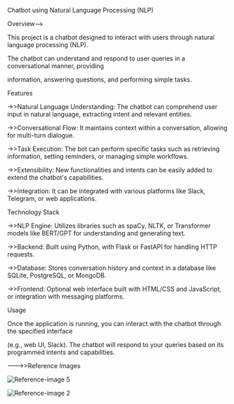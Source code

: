 Chatbot using Natural Language Processing (NLP)

Overview-->

This project is a chatbot designed to interact with users through natural language processing (NLP). 

The chatbot can understand and respond to user queries in a conversational manner, providing 

information, answering questions, and performing simple tasks.

Features

->>Natural Language Understanding: The chatbot can comprehend user input in natural language, extracting intent and relevant entities.

->>Conversational Flow: It maintains context within a conversation, allowing for multi-turn dialogue.

->>Task Execution: The bot can perform specific tasks such as retrieving information, setting reminders, or managing simple workflows.

->>Extensibility: New functionalities and intents can be easily added to extend the chatbot's capabilities.

->>Integration: It can be integrated with various platforms like Slack, Telegram, or web applications.

Technology Stack

->>NLP Engine: Utilizes libraries such as spaCy, NLTK, or Transformer models like BERT/GPT for understanding and generating text.

->>Backend: Built using Python, with Flask or FastAPI for handling HTTP requests.

->>Database: Stores conversation history and context in a database like SQLite, PostgreSQL, or MongoDB.

->>Frontend: Optional web interface built with HTML/CSS and JavaScript, or integration with messaging platforms.

Usage

Once the application is running, you can interact with the chatbot through the specified interface

(e.g., web UI, Slack). The chatbot will respond to your queries based on its programmed intents and capabilities.

--->>Reference Images

![Reference-image 5](https://github.com/vamsee2004/-Coding-Raja-Technologies-Internship/assets/163383859/0335698c-da17-42a7-bc95-4da3e6ed39c2)

![Reference-image 2](https://github.com/vamsee2004/-Coding-Raja-Technologies-Internship/assets/163383859/39690ab2-b5e8-414a-829b-a6ed69c3824a)

